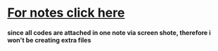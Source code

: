 # [For notes click here](https://jmistudent-my.sharepoint.com/:o:/g/personal/mayank1908234_st_jmi_ac_in/EslUkrSOrw1Jszs-d6Zvr0IB18U1bCnC2DDA7aeHS4ErhQ?e=LHEYsD)
#### since all codes are attached in one note via screen shote, therefore i won't be creating extra files

